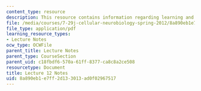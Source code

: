 ```yaml
---
content_type: resource
description: This resource contains information regarding learning and memory II.
file: /media/courses/7-29j-cellular-neurobiology-spring-2012/8a890eb1e7ff2d133013ad0f02967517_MIT7_29JS12_lecture12.pdf
file_type: application/pdf
learning_resource_types:
- Lecture Notes
ocw_type: OCWFile
parent_title: Lecture Notes
parent_type: CourseSection
parent_uid: c18fbdf6-570a-61ff-8377-ca8c8a2ce508
resourcetype: Document
title: Lecture 12 Notes
uid: 8a890eb1-e7ff-2d13-3013-ad0f02967517
---
```

